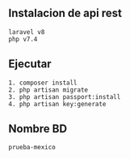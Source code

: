 ## Instalacion de api rest
    laravel v8
    php v7.4
## Ejecutar 
    1. composer install
    2. php artisan migrate
    3. php artisan passport:install
    4. php artisan key:generate
## Nombre BD 
    prueba-mexico

